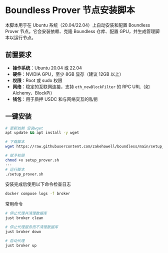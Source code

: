 # Boundless Prover 节点安装脚本

本脚本用于在 Ubuntu 系统（20.04/22.04）上自动安装和配置 Boundless Prover 节点。它会安装依赖、克隆 Boundless 仓库、配置 GPU，并生成管理脚本以运行节点。

## 前置要求
- **操作系统**：Ubuntu 20.04 或 22.04
- **硬件**：NVIDIA GPU，至少 8GB 显存（建议 12GB 以上）
- **权限**：Root 或 sudo 权限
- **网络**：稳定的互联网连接，支持 `eth_newBlockFilter` 的 RPC URL（如 Alchemy、BlockPi）
- **钱包**：用于质押 USDC 和与网络交互的私钥

## 一键安装

```bash
# 更新依赖 安装wget
apt update && apt install -y wget
```


```bash
# 下载脚本
wget https://raw.githubusercontent.com/zakehowell/boundless/main/setup_prover.sh -O setup_prover.sh

# 赋予权限
chmod +x setup_prover.sh
···
# 运行脚本
./setup_prover.sh
```

安装完成后使用以下命令检查日志
```bash
docker compose logs -f broker
```


常用命令
```bash
# 停止代理并清理数据库
just broker clean

# 停止代理服务而不清理数据库
just broker down

# 启动代理
just broker up

